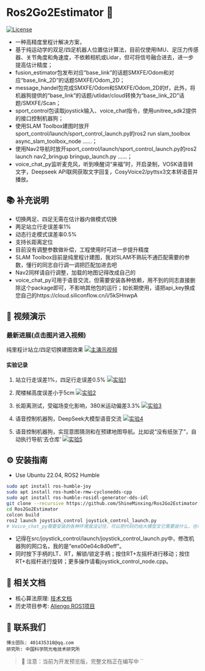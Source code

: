 # Ros2Go2Estimator 🦾
[![License](https://img.shields.io/badge/License-MIT-blue.svg)](LICENSE)

- 一种高精度里程计解决方案，
- 基于纯运动学的双足/四足机器人位置估计算法，目前仅使用IMU、足压力传感器、关节角度和角速度，不依赖相机或Lidar，但可将信号融合进去，进一步提高估计精度；
- fusion_estimator包发布对应“base_link”的话题SMXFE/Odom和对应“base_link_2D”的话题SMXFE/Odom_2D；
- message_handel包完成SMXFE/Odom和SMXFE/Odom_2D的tf，此外，将机器狗提供的“base_link”的话题/utlidar/cloud转换为“base_link_2D”话题/SMXFE/Scan；
- sport_control包读取joystick输入、voice_chat指令，使用unitree_sdk2提供的接口控制机器狗；
- 使用SLAM Toolbox建图时放开sport_control/launch/sport_control_launch.py的ros2 run slam_toolbox async_slam_toolbox_node ......；
- 使用Nav2导航时放开sport_control/launch/sport_control_launch.py的ros2 launch nav2_bringup bringup_launch.py ......；
- voice_chat_py监听麦克风，听到唤醒词“来福”时，开启录制，VOSK语音转文字，Deepseek API联网获取文字回复，CosyVoice2/pyttsx3文本转语音并播放。

## 📚 补充说明
- 切换两足、四足无需在估计器内做模式切换
- 两足站立行走误差率1%  
- 动态行走模式误差率0.5%
- 支持长距离定位
- 目前没有调整参数做补偿，工程使用时可进一步提升精度
- SLAM Toolbox目前是纯里程计建图，我对SLAM不熟玩不通匹配需要的参数，懂行的同志自行调一调把匹配加进去吧
- Nav2同样请自行调整，加载的地图记得改成自己的
- voice_chat_py可用于语音交流，但需要安装各种依赖，用不到的同志直接删除这个package即可，不影响其他包的运行；如长期使用，请把api_key换成您自己的https://cloud.siliconflow.cn/i/5kSHnwpA

## 🎥 视频演示
### 最新进展(点击图片进入视频)
纯里程计站立/四足切换建图效果
[![主演示视频](https://i1.hdslb.com/bfs/archive/4f60453cb37ce5e4f593f03084dbecd0fdddc27e.jpg)](https://www.bilibili.com/video/BV1UtQfYJExu)

#### 实验记录
1. 站立行走误差1%，四足行走误差0.5%
[![实验1](https://i1.hdslb.com/bfs/archive/10e501bc7a93c77c1c3f41f163526b630b0afa3f.jpg)](https://www.bilibili.com/video/BV18Q9JYEEdn/)

2. 爬楼梯高度误差小于5cm
[![实验2](https://i0.hdslb.com/bfs/archive/c469a3dd37522f6b7dcdbdbb2c135be599eefa7b.jpg)](https://www.bilibili.com/video/BV1VV9ZYZEcH/)

3. 长距离测试，受磁场变化影响，380米运动偏差3.3%
[![实验3](https://i0.hdslb.com/bfs/archive/481731d2db755bbe087f44aeb3f48db29c159ada.jpg)](https://www.bilibili.com/video/BV1BhRAYDEsV/)

4. 语音控制机器狗，DeepSeek大模型语音交流
[![实验4](https://i0.hdslb.com/bfs/archive/6aaac2a8d2726fa2c7d77f20544c9692f9fb752f.jpg)](https://www.bilibili.com/video/BV1YjQVYcEdX/)

5. 语音控制机器狗，实现意图猜测和在预建地图导航。比如说“没有纸张了”，自动执行导航‘去仓库’
[![实验5](https://i2.hdslb.com/bfs/archive/5b95c6eda3b6c9c8e0ba4124c1af9f3da10f39d2.jpg)](https://www.bilibili.com/video/BV1HCQBYUEvk/)

## ⚙️ 安装指南

- Use Ubuntu 22.04, ROS2 Humble
```bash
sudo apt install ros-humble-joy
sudo apt install ros-humble-rmw-cyclonedds-cpp
sudo apt install ros-humble-rosidl-generator-dds-idl
git clone --recursive https://github.com/ShineMinxing/Ros2Go2Estimator.git
cd Ros2Go2Estimator
colcon build
ros2 launch joystick_control joystick_control_launch.py
# Voice_chat_py需要安装的各种环境我没记住，可以把代码仍给大模型文它需要装什么，也可以删除此包，不影响使用。
```
- 记得在src/joystick_control/launch/joystick_control_launch.py中，修改机器狗的网口名，我的是“enx00e04c8d0eff”。
- 同时按下手柄的LT、RT，解锁/锁定手柄；按住RT+左摇杆进行移动；按住RT+右摇杆进行旋转；更多操作请看joystick_control_node.cpp。

## 📄 相关文档
- 核心算法原理: [技术文档](https://github.com/ShineMinxing/FusionEstimation.git)
- 历史项目参考: [Aliengo ROS1项目](https://github.com/ShineMinxing/FusionEstimation.git)

## 📧 联系我们
``` 
博士团队: 401435318@qq.com  
研究所: 中国科学院光电技术研究所
```

> 📌 注意：当前为开发预览版，完整文档正在编写中
``